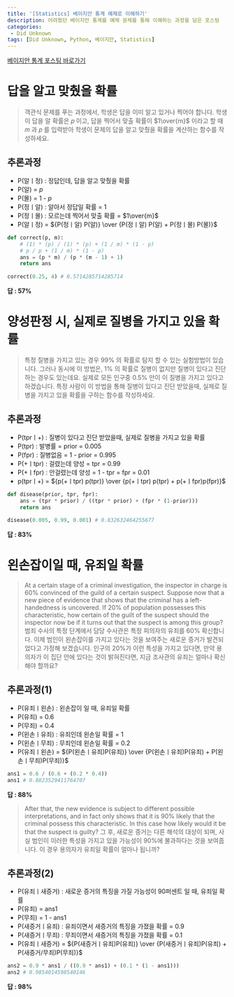 ```yaml
---
title: '[Statistics] 베이지안 통계 예제로 이해하기'
description: 어려웠던 베이지안 통계를 예제 문제를 통해 이해하는 과정을 담은 포스팅
categories:
 - Did Unknown
tags: [Did Unknown, Python, 베이지안, Statistics]
---
```

[베이지안 통계 포스팅 바로가기](https://velog.io/@6mini/Statistics-%EB%B2%A0%EC%9D%B4%EC%A7%80%EC%95%88-%ED%86%B5%EA%B3%84-%EA%B0%9C%EB%A1%A0-Bayesian-Inference)

# 답을 알고 맞췄을 확률
> 객관식 문제를 푸는 과정에서, 학생은 답을 이미 알고 있거나 찍어야 합니다.
학생이 답을 알 확률은  𝑝 이고, 답을 찍어서 맞출 확률이  $1\over{m}$  이라고 할 때  𝑚 과  𝑝 를 입력받아 학생이 문제의 답을 알고 맞췄을 확률을 계산하는 함수를 작성하세요.

## 추론과정
- P(알ㅣ정) : 정답인데, 답을 알고 맞췄을 확률
- P(알) = $p$
- P(몰) = 1 - $p$
- P(정ㅣ알) : 알아서 정답일 확률 = 1
- P(정ㅣ몰) : 모르는데 찍어서 맞출 확률 = $1\over{m}$
- P(알ㅣ정) = ${P(정ㅣ알) P(알)} \over {P(정ㅣ알) P(알) + P(정ㅣ몰) P(몰)}$

```python
def correct(p, m):
    # (1) * (p) / (1) * (p) + (1 / m) * (1 - p)
    # p / p + (1 / m) * (1 - p)
    ans = (p * m) / (p * (m - 1) + 1)
    return ans
    
correct(0.25, 4) # 0.5714285714285714
```

**답 : 57%**

# 양성판정 시, 실제로 질병을 가지고 있을 확률

> 특정 질병을 가지고 있는 경우 99% 의 확률로 탐지 할 수 있는 실험방법이 있습니다.
그러나 동시에 이 방법은, 1% 의 확률로 질병이 없지만 질병이 있다고 진단 하는 경우도 있는데요.
실제로 모든 인구중 0.5% 만이 이 질병을 가지고 있다고 하겠습니다.
특정 사람이 이 방법을 통해 질병이 있다고 진단 받았을때, 실제로 질병을 가지고 있을 확률을 구하는 함수를 작성하세요.

## 추론과정

- P(tprㅣ+) : 질병이 있다고 진단 받았을때, 실제로 질병을 가지고 있을 확률
- P(tpr) : 발병률 = prior = 0.005
- P(fpr) : 질병없음 = 1 - prior = 0.995
- P(+ㅣtpr) : 걸렸는데 양성 = tpr = 0.99
- P(+ㅣfpr) : 안걸렸는데 양성 = 1 - tpr = fpr = 0.01 
- p(tprㅣ+) = ${p(+ㅣtpr) p(tpr)} \over {p(+ㅣtpr) p(tpr) + p(+ㅣfpr)p(fpr)}$ 

```python
def disease(prior, tpr, fpr):
    ans = (tpr * prior) / ((tpr * prior) + (fpr * (1-prior)))
    return ans
    
disease(0.005, 0.99, 0.001) # 0.832632464255677
```

**답 : 83%**
# 왼손잡이일 때, 유죄일 확률
> At a certain stage of a criminal investigation, the inspector in charge is 60% convinced of the guild of a certain suspect.
Suppose now that a new piece of evidence that shows that the criminal has a left-handedness is uncovered.
If 20% of population possesses this characteristic, how certain of the guilt of the suspect should the inspector now be if it turns out that the suspect is among this group?
범죄 수사의 특정 단계에서 담당 수사관은 특정 피의자의 유죄를 60% 확신합니다.
이제 범인이 왼손잡이를 가지고 있다는 것을 보여주는 새로운 증거가 발견되었다고 가정해 보겠습니다.
인구의 20%가 이런 특성을 가지고 있다면, 만약 용의자가 이 집단 안에 있다는 것이 밝혀진다면, 지금 조사관의 유죄는 얼마나 확신해야 할까요?

## 추론과정(1)

- P(유죄ㅣ왼손) : 왼손잡이 일 때, 유죄일 확률
- P(유죄) = 0.6
- P(무죄) = 0.4
- P(왼손ㅣ유죄) : 유죄인데 왼손일 확률 = 1
- P(왼손ㅣ무죄) : 무죄인데 왼손일 확률 = 0.2
- P(유죄ㅣ왼손) = ${P(왼손ㅣ유죄)P(유죄)} \over {P(왼손ㅣ유죄)P(유죄) + P(왼손ㅣ무죄)P(무죄)}$

```python
ans1 = 0.6 / (0.6 + (0.2 * 0.4))
ans1 # 0.8823529411764707
```

**답 : 88%**
> After that, the new evidence is subject to different possible interpretations, and in fact only shows that it is 90% likely that the criminal possess this characteristic.
In this case how likely would it be that the suspect is guilty?
그 후, 새로운 증거는 다른 해석의 대상이 되며, 사실 범인이 이러한 특성을 가지고 있을 가능성이 90%에 불과하다는 것을 보여줍니다.
이 경우 용의자가 유죄일 확률이 얼마나 됩니까?

## 추론과정(2)

- P(유죄ㅣ새증거) : 새로운 증거의 특징을 가질 가능성이 90퍼센트 일 때, 유죄일 확률
- P(유죄) = ans1
- P(무죄) = 1 - ans1
- P(새증거ㅣ유죄) : 유죄이면서 새증거의 특징을 가졌을 확률 = 0.9
- P(새증거ㅣ무죄) : 무죄이면서 새증거의 특징을 가졌을 확률 = 0.1
- P(유죄ㅣ새증거) = ${P(새증거ㅣ유죄)P(유죄)} \over {P(새증거ㅣ유죄)P(유죄) + P(새증거/무죄)P(무죄)}$

```python
ans2 = 0.9 * ans1 / ((0.9 * ans1) + (0.1 * (1 - ans1)))
ans2 # 0.9854014598540146
```

**답 : 98%**